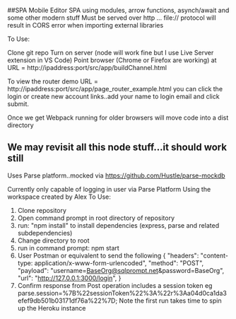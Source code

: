 ##SPA Mobile Editor
SPA using modules, arrow functions, asynch/await and some other modern stuff
Must be served over http ... file:// protocol will result in CORS error when importing external libraries

To Use:

Clone git repo
Turn on server (node will work fine but I use Live Server extension in VS Code)
Point browser (Chrome or Firefox are working) at URL = http://ipaddress:port/src/app/buildChannel.html

To view the router demo URL = http://ipaddress:port/src/app/page_router_example.html
you can click the login or create new account links..add your name to login email and click submit.


Once we get Webpack running for older browsers will move code into a dist directory


## We may revisit all this node stuff...it should work still
Uses Parse platform..mocked via https://github.com/Hustle/parse-mockdb

Currently only capable of logging in user via Parse Platform 
Using the workspace created by Alex 
To Use:
1. Clone repository
2. Open command prompt in root directory of repository
3. run: "npm install" to install dependencies (express, parse and related subdependencies)
4. Change directory to root
5. run in command prompt: npm start
6. User Postman or equivalent to send the following
{
    "headers": "content-type: application/x-www-form-urlencoded",
    "method": "POST",
    "payload": "username=BaseOrg@sqlprompt.net&password=BaseOrg",
    "url": "http://127.0.0.1:3000/login",
}
7. Confirm response from Post operation includes a session token
    eg parse.session=%7B%22sessionToken%22%3A%22r%3Aa04d0ca1da3efef9db501b03171df76a%22%7D; 
    Note the first run takes time to spin up the Heroku instance

